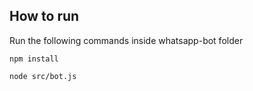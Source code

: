 ## How to run

Run the following commands inside whatsapp-bot folder
```
npm install
```
```
node src/bot.js
```

